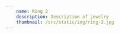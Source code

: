 ```yaml
---
    name: Ring 2
    description: Description of jewelry
    thumbnail: /src/static/img/ring-2.jpg
---
```

